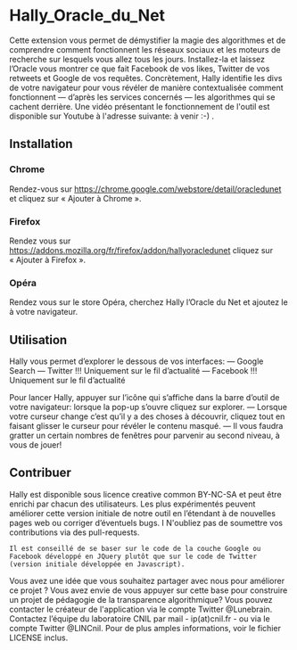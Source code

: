 # Hally_Oracle_du_Net

Cette extension vous permet de démystifier la magie des algorithmes et de comprendre comment fonctionnent les réseaux sociaux et les moteurs de recherche sur lesquels vous allez tous les jours. Installez-la et laissez l’Oracle vous montrer ce que fait Facebook de vos likes, Twitter de vos retweets et Google de vos requêtes.
Concrètement, Hally identifie les divs de votre navigateur pour vous révéler de manière contextualisée comment fonctionnent — d’après les services concernés — les algorithmes qui se cachent derrière.
Une vidéo présentant le fonctionnement de l'outil est disponible sur Youtube à l'adresse suivante: à venir :-) .

## Installation

### Chrome
Rendez-vous sur https://chrome.google.com/webstore/detail/oracledunet et cliquez sur « Ajouter à Chrome ».

### Firefox
Rendez vous sur https://addons.mozilla.org/fr/firefox/addon/hallyoracledunet cliquez sur « Ajouter à Firefox ».

### Opéra
Rendez vous sur le store Opéra, cherchez Hally l’Oracle du Net et ajoutez le à votre navigateur.

## Utilisation

Hally vous permet d’explorer le dessous de vos interfaces:
— Google Search
— Twitter !!! Uniquement sur le fil d’actualité
— Facebook !!! Uniquement sur le fil d’actualité

Pour lancer Hally, appuyer sur l’icône qui s’affiche dans la barre d’outil de votre navigateur:
lorsque la pop-up s’ouvre cliquez sur explorer.
— Lorsque votre curseur change c’est qu’il y a des choses à découvrir, cliquez tout en faisant glisser le curseur pour révéler le contenu masqué.
— Il vous faudra gratter un certain nombres de fenêtres pour parvenir au second niveau, à vous de jouer!

## Contribuer

Hally est disponible sous  licence creative common BY-NC-SA et peut être enrichi par chacun des utilisateurs.
Les plus expérimentés peuvent améliorer cette version initiale de notre outil en l’étendant à de nouvelles pages web ou corriger d’éventuels bugs. I
N'oubliez pas de soumettre vos contributions via des pull-requests.

```
Il est conseillé de se baser sur le code de la couche Google ou Facebook développé en JQuery plutôt que sur le code de Twitter (version initiale développée en Javascript).

```



Vous avez une idée que vous souhaitez partager avec nous pour améliorer ce projet ?
Vous avez envie de vous appuyer sur cette base pour construire un projet de pédagogie de la transparence algorithmique?
Vous pouvez contacter le créateur de l'application via le compte Twitter @Lunebrain. Contactez l’équipe du laboratoire CNIL par mail - ip(at)cnil.fr - ou via le compte Twitter @LINCnil.
Pour de plus amples informations, voir le fichier LICENSE inclus.
